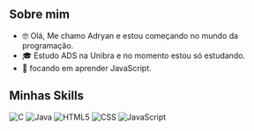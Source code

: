 ## Sobre mim

- 🤓 Olá, Me chamo Adryan e estou começando no mundo da programação.
- 🎓 Estudo ADS na Unibra e no momento estou só estudando.
- 🌱 focando em aprender JavaScript.

## Minhas Skills

![C](https://img.shields.io/badge/C-333333?style=flat&logo=C&logoColor=386584)
![Java](https://img.shields.io/badge/-Java-333333?style=flat&logo=Java&logoColor=007396)
![HTML5](https://img.shields.io/badge/-HTML5-333333?style=flat&logo=HTML5)
![CSS](https://img.shields.io/badge/-CSS-333333?style=flat&logo=CSS3&logoColor=1572B6)
![JavaScript](https://img.shields.io/badge/-JavaScript-333333?style=flat&logo=javascript)

<!---
Adryan-Arthur/Adryan-Arthur is a ✨ special ✨ repository because its `README.md` (this file) appears on your GitHub profile.
You can click the Preview link to take a look at your changes.
--->
